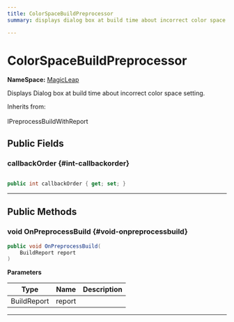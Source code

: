 ```yaml
---
title: ColorSpaceBuildPreprocessor
summary: displays dialog box at build time about incorrect color space setting. 

---
```


# ColorSpaceBuildPreprocessor



**NameSpace:** 
[MagicLeap](/versioned_docs/version-14-Jun-2023/unity-api/api/MagicLeap/MagicLeap.md) 


Displays Dialog box at build time about incorrect color space setting.   


Inherits from: <br></br>IPreprocessBuildWithReport




## Public Fields

### callbackOrder {#int-callbackorder}

```csharp

public int callbackOrder { get; set; }

```






-----------

## Public Methods

### void OnPreprocessBuild {#void-onpreprocessbuild}

```csharp
public void OnPreprocessBuild(
    BuildReport report
)
```


**Parameters**

| Type | Name  | Description  | 
|--|--|--|
| BuildReport |report||






-----------

